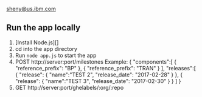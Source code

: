 
sheny@us.ibm.com

## Run the app locally

1. [Install Node.js][]
2. cd into the app directory
3. Run `node app.js` to start the app
4. POST http://server:port/milestones
   Example:
    {
      "components":[
        {
          "reference_prefix":  "BP"
        },
        {
          "reference_prefix":  "TRAN"
        }
      ],
      "releases":[
        {
          "release":
          {
            "name":"TEST 2",
            "release_date": "2017-02-28"
          }
        },
        {
          "release":
          {
            "name":"TEST 3",
            "release_date": "2017-02-30"
          }
        }
      ]
    }
5. GET http://server:port/ghelabels/:org/:repo
